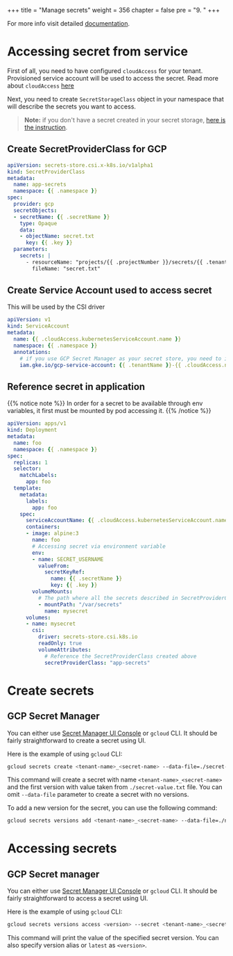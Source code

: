 +++
title = "Manage secrets"
weight = 356
chapter = false
pre = "9. "
+++

For more info visit detailed [documentation](../../concepts/secret-management).

# Accessing secret from service
First of all, you need to have configured `cloudAccess` for your tenant. Provisioned service account will be used to
access the secret. Read more about `cloudAccess` [here](../../concepts/accessing-cloud-infra)

Next, you need to create `SecretStorageClass` object in your namespace that will describe the secrets you want to access.

> **Note:** if you don't have a secret created in your secret storage, [here is the instruction](#create-secrets).

## Create SecretProviderClass for GCP

```yaml
apiVersion: secrets-store.csi.x-k8s.io/v1alpha1
kind: SecretProviderClass
metadata:
  name: app-secrets
  namespace: {{ .namespace }}
spec:
  provider: gcp
  secretObjects:
  - secretName: {{ .secretName }}
    type: Opaque
    data: 
    - objectName: secret.txt
      key: {{ .key }}
  parameters:
    secrets: |
      - resourceName: "projects/{{ .projectNumber }}/secrets/{{ .tenantName }}_{{ .secretName }}/versions/latest"
        fileName: "secret.txt"
```

## Create Service Account used to access secret

This will be used by the CSI driver

```yaml
apiVersion: v1
kind: ServiceAccount
metadata:
  name: {{ .cloudAccess.kubernetesServiceAccount.name }}
  namespace: {{ .namespace }}
  annotations:
    # if you use GCP Secret Manager as your secret store, you need to impersonate cloudAccess service account to allow CSI Driver to fetch and mount the secret
    iam.gke.io/gcp-service-account: {{ .tenantName }}-{{ .cloudAccess.name }}@{{ .projectId }}.iam.gserviceaccount.com
```

## Reference secret in application

{{% notice note %}}
In order for a secret to be available through env variables, it first must be mounted by pod accessing it.
{{% /notice %}}

```yaml
apiVersion: apps/v1
kind: Deployment
metadata:
  name: foo
  namespace: {{ .namespace }}
spec:
  replicas: 1
  selector:
    matchLabels:
      app: foo
  template:
    metadata:
      labels:
        app: foo
    spec:
      serviceAccountName: {{ .cloudAccess.kubernetesServiceAccount.name }}
      containers:
      - image: alpine:3
        name: foo
        # Accessing secret via environment variable
        env:
        - name: SECRET_USERNAME
          valueFrom:
            secretKeyRef:
              name: {{ .secretName }}
              key: {{ .key }}
        volumeMounts:
          # The path where all the secrets described in SecretProviderClass will be mounted
          - mountPath: "/var/secrets"
            name: mysecret
      volumes:
      - name: mysecret
        csi:
          driver: secrets-store.csi.k8s.io
          readOnly: true
          volumeAttributes:
            # Reference the SecretProviderClass created above
            secretProviderClass: "app-secrets"
```

# Create secrets
## GCP Secret Manager
You can either use [Secret Manager UI Console](https://cloud.google.com/security/products/secret-manager) or `gcloud` CLI.
It should be fairly straightforward to create a secret using UI.

Here is the example of using `gcloud` CLI:
```bash
gcloud secrets create <tenant-name>_<secret-name> --data-file=./secret-value.txt
```
This command will create a secret with name `<tenant-name>_<secret-name>` and the first version with value taken from `./secret-value.txt` file.
You can omit `--data-file` parameter to create a secret with no versions.

To add a new version for the secret, you can use the following command:
```bash
gcloud secrets versions add <tenant-name>_<secret-name> --data-file=./new-secret-value.txt
```

# Accessing secrets
## GCP Secret manager
You can either use [Secret Manager UI Console](https://cloud.google.com/security/products/secret-manager) or `gcloud` CLI.
It should be fairly straightforward to access a secret using UI.

Here is the example of using `gcloud` CLI:
```bash
gcloud secrets versions access <version> --secret <tenant-name>_<secret-name>
```

This command will print the value of the specified secret version.
You can also specify version alias or `latest` as `<version>`.

